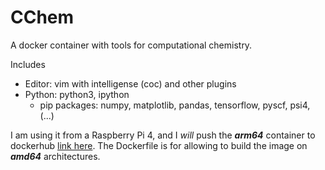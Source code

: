 # CChem
A docker container with tools for computational chemistry.

Includes

- Editor: vim with intelligense (coc) and other plugins
- Python: python3, ipython
    - pip packages: numpy, matplotlib, pandas, tensorflow, pyscf, psi4, (...)

I am using it from a Raspberry Pi 4, and I *will* push the ***arm64*** container to dockerhub [link here]().
The Dockerfile is for allowing to build the image on ***amd64*** architectures.
